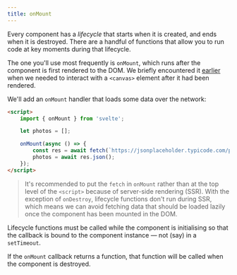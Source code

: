 ```yaml
---
title: onMount
---
```


Every component has a *lifecycle* that starts when it is created, and ends when it is destroyed. There are a handful of functions that allow you to run code at key moments during that lifecycle.

The one you'll use most frequently is `onMount`, which runs after the component is first rendered to the DOM. We briefly encountered it [earlier](/tutorial/bind-this) when we needed to interact with a `<canvas>` element after it had been rendered.

We'll add an `onMount` handler that loads some data over the network:

```html
<script>
	import { onMount } from 'svelte';

	let photos = [];

	onMount(async () => {
		const res = await fetch(`https://jsonplaceholder.typicode.com/photos?_limit=20`);
		photos = await res.json();
	});
</script>
```

> It's recommended to put the `fetch` in `onMount` rather than at the top level of the `<script>` because of server-side rendering (SSR). With the exception of `onDestroy`, lifecycle functions don't run during SSR, which means we can avoid fetching data that should be loaded lazily once the component has been mounted in the DOM.

Lifecycle functions must be called while the component is initialising so that the callback is bound to the component instance — not (say) in a `setTimeout`.

If the `onMount` callback returns a function, that function will be called when the component is destroyed.